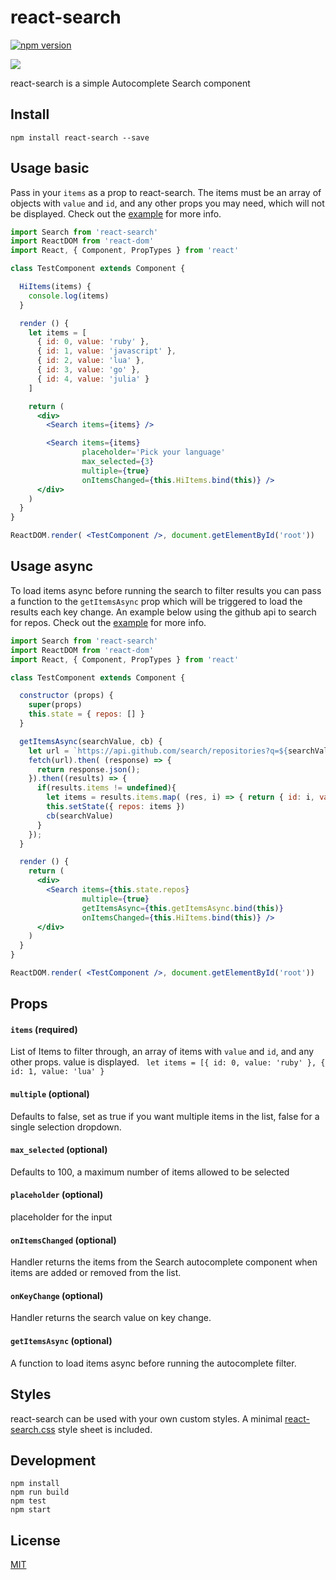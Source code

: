 # react-search

[![npm version](https://badge.fury.io/js/react-search.svg)](https://badge.fury.io/js/react-search)

![](https://raw.githubusercontent.com/StevenIseki/react-search/master/example/screenshot.gif)

react-search is a simple Autocomplete Search component

## Install

`npm install react-search --save`

## Usage basic

Pass in your `items` as a prop to react-search. The items must be an array of objects with `value` and `id`, and any other props you may need, which will not be displayed. Check out the [example](https://github.com/StevenIseki/react-search/blob/master/example) for more info.

```jsx
import Search from 'react-search'
import ReactDOM from 'react-dom'
import React, { Component, PropTypes } from 'react'

class TestComponent extends Component {

  HiItems(items) {
    console.log(items)
  }

  render () {
    let items = [
      { id: 0, value: 'ruby' },
      { id: 1, value: 'javascript' },
      { id: 2, value: 'lua' },
      { id: 3, value: 'go' },
      { id: 4, value: 'julia' }
    ]

    return (
      <div>
        <Search items={items} />

        <Search items={items}
                placeholder='Pick your language'
                max_selected={3}
                multiple={true}
                onItemsChanged={this.HiItems.bind(this)} />
      </div>
    )
  }
}

ReactDOM.render( <TestComponent />, document.getElementById('root'))
```

## Usage async

To load items async before running the search to filter results you can pass a function to the `getItemsAsync` prop which will be triggered to load the results each key change. An example below using the github api to search for repos. Check out the [example](https://github.com/StevenIseki/react-search/blob/master/example) for more info.

```jsx
import Search from 'react-search'
import ReactDOM from 'react-dom'
import React, { Component, PropTypes } from 'react'

class TestComponent extends Component {

  constructor (props) {
    super(props)
    this.state = { repos: [] }
  }

  getItemsAsync(searchValue, cb) {
    let url = `https://api.github.com/search/repositories?q=${searchValue}&language=javascript`
    fetch(url).then( (response) => {
      return response.json();
    }).then((results) => {
      if(results.items != undefined){
        let items = results.items.map( (res, i) => { return { id: i, value: res.full_name } })
        this.setState({ repos: items })
        cb(searchValue)
      }
    });
  }

  render () {
    return (
      <div>
        <Search items={this.state.repos}
                multiple={true}
                getItemsAsync={this.getItemsAsync.bind(this)}
                onItemsChanged={this.HiItems.bind(this)} />
      </div>
    )
  }
}

ReactDOM.render( <TestComponent />, document.getElementById('root'))

```

## Props

#### `items` (required)
List of Items to filter through, an array of items with `value` and `id`, and any other props. value is displayed. ` let items = [{ id: 0, value: 'ruby' }, { id: 1, value: 'lua' }`

#### `multiple` (optional)
Defaults to false, set as true if you want multiple items in the list, false for a single selection dropdown.

#### `max_selected` (optional)
Defaults to 100, a maximum number of items allowed to be selected

#### `placeholder` (optional)
placeholder for the input

#### `onItemsChanged` (optional)
Handler returns the items from the Search autocomplete component when items are added or removed from the list.

#### `onKeyChange` (optional)
Handler returns the search value on key change.

#### `getItemsAsync` (optional)
A function to load items async before running the autocomplete filter.


## Styles

react-search can be used with your own custom styles. A minimal [react-search.css](https://github.com/StevenIseki/react-search/blob/master/lib/react-search.css) style sheet is included.

## Development

    npm install
    npm run build
    npm test
    npm start

## License

[MIT](http://isekivacenz.mit-license.org/)
